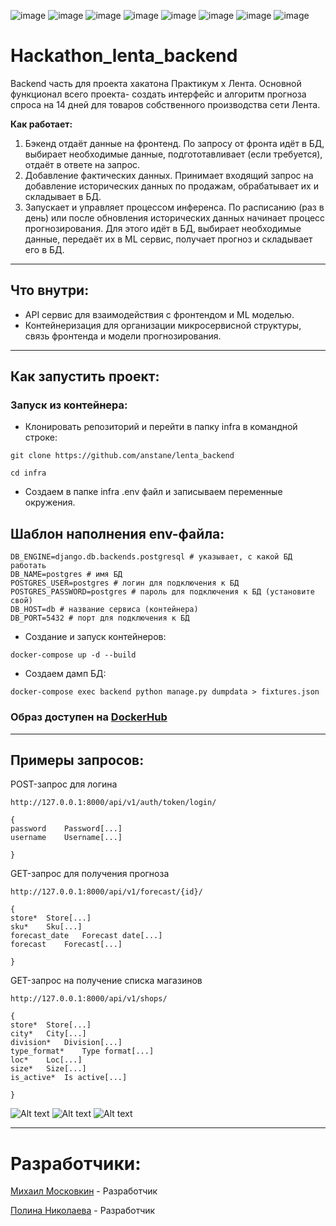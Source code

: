 ![image](https://img.shields.io/badge/Python-FFD43B?style=for-the-badge&logo=python&logoColor=blue)
![image](https://img.shields.io/badge/Nginx-009639?style=for-the-badge&logo=nginx&logoColor=white)
![image](https://img.shields.io/badge/Docker-2CA5E0?style=for-the-badge&logo=docker&logoColor=white)
![image](https://img.shields.io/badge/Django-092E20?style=for-the-badge&logo=django&logoColor=green)
![image](https://img.shields.io/badge/django%20rest-ff1709?style=for-the-badge&logo=django&logoColor=white)
![image](https://img.shields.io/badge/Djoser-000000?style=for-the-badge&logo=JSON%20web%20tokens&logoColor=white)
![image](https://img.shields.io/badge/PostgreSQL-316192?style=for-the-badge&logo=postgresql&logoColor=white)
![image](https://img.shields.io/badge/GitHub-100000?style=for-the-badge&logo=github&logoColor=white)

# **Hackathon_lenta_backend** 

Backend часть для проекта хакатона Практикум х Лента. 
Основной функционал всего проекта- создать интерфейс и алгоритм прогноза спроса на 14 дней для товаров собственного производства сети Лента.

**Как работает:**

1. Бэкенд отдаёт данные на фронтенд. По запросу от фронта идёт в БД, выбирает необходимые данные, подгототавливает (если требуется), отдаёт в ответе на запрос.
2. Добавление фактических данных. Принимает входящий запрос на добавление исторических данных по продажам, обрабатывает их и складывает в БД. 
3. Запускает и управляет процессом инференса. По расписанию (раз в день) или после обновления исторических данных начинает процесс прогнозирования. Для этого идёт в БД, выбирает необходимые данные, передаёт их в ML сервис, получает прогноз и складывает его в БД.
___

## **Что внутри**:
* API сервис для взаимодействия с фронтендом и ML моделью.
* Контейнеризация для организации микросервисной структуры, связь фронтенда и модели прогнозирования.
___
## **Как запустить проект**:

### **Запуск из контейнера:**
* Клонировать репозиторий и перейти в папку infra в командной строке:
```
git clone https://github.com/anstane/lenta_backend

cd infra
```

* Создаем в папке infra .env файл и записываем переменные окружения.
## Шаблон наполнения env-файла:
```
DB_ENGINE=django.db.backends.postgresql # указывает, с какой БД работать
DB_NAME=postgres # имя БД
POSTGRES_USER=postgres # логин для подключения к БД
POSTGRES_PASSWORD=postgres # пароль для подключения к БД (установите свой)
DB_HOST=db # название сервиса (контейнера)
DB_PORT=5432 # порт для подключения к БД
```

* Создание и запуск контейнеров:
```
docker-compose up -d --build
```

* Создаем дамп БД:
```
docker-compose exec backend python manage.py dumpdata > fixtures.json
```

### **Образ доступен на** [DockerHub](https://hub.docker.com/u/anstane)

___
## **Примеры запросов**:
POST-запрос для логина 
```
http://127.0.0.1:8000/api/v1/auth/token/login/
```
```
{
password	Password[...]
username	Username[...]
 
}
```

GET-запрос для получения прогноза
```
http://127.0.0.1:8000/api/v1/forecast/{id}/
```
```
{
store*	Store[...]
sku*	Sku[...]
forecast_date	Forecast date[...]
forecast	Forecast[...]
 
}
```

GET-запрос на получение списка магазинов
```
http://127.0.0.1:8000/api/v1/shops/
```
```
{
store*	Store[...]
city*	City[...]
division*	Division[...]
type_format*	Type format[...]
loc*	Loc[...]
size*	Size[...]
is_active*	Is active[...]
 
}
```
![Alt text](https://imgur.com/xbvXlCu)
![Alt text](https://imgur.com/LaFxvmD)
![Alt text](https://imgur.com/sagBzw2)
____

# **Разработчики:**
[Михаил Московкин](https://github.com/Anstane) - Разработчик

[Полина Николаева](https://github.com/STI-xa) - Разработчик

